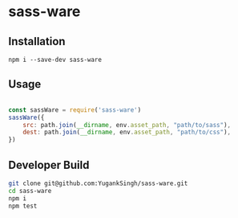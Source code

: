 # sass-ware
## Installation
`npm i --save-dev sass-ware`

## Usage

```js

const sassWare = require('sass-ware')
sassWare({
	src: path.join(__dirname, env.asset_path, "path/to/sass"),
	dest: path.join(__dirname, env.asset_path, "path/to/css"),
})

```

## Developer Build
``` bash
git clone git@github.com:YugankSingh/sass-ware.git
cd sass-ware
npm i
npm test
```